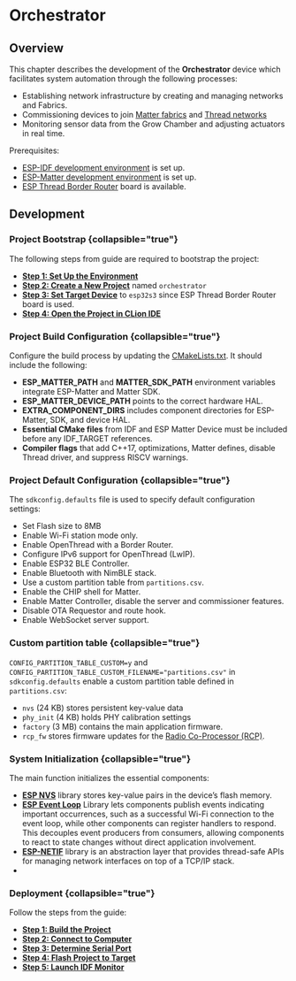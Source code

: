 <show-structure/>

# Orchestrator

## Overview

This chapter describes the development of the **Orchestrator** device which facilitates system automation through the
following processes:

- Establishing network infrastructure by creating and managing [](Thread.md) networks and [](Matter.md) Fabrics.
- Commissioning devices to join [Matter fabrics](Matter-Commissioning.md) and [Thread networks](Thread.md#commissioning)
- Monitoring sensor data from the Grow Chamber and adjusting actuators in real time.

Prerequisites:

- [ESP-IDF development environment](ESP-IDF-Setup.md) is set up.
- [ESP-Matter development environment](ESP-Matter-Setup.md) is set up.
- [ESP Thread Border Router](Espressif.md#hardware) board is available.

## Development

### Project Bootstrap {collapsible="true"}

The following steps from [](ESP32-Project-Workflow.md) guide are required to bootstrap the project:

- [**Step 1: Set Up the Environment**](ESP32-Project-Workflow.md#step-1-set-up-esp-idf-and-esp-matter-environment)
- [**Step 2: Create a New Project**](ESP32-Project-Workflow.md#step-2-create-a-new-project) named `orchestrator`
- [**Step 3: Set Target Device**](ESP32-Project-Workflow.md#step-3-set-target-device) to `esp32s3` since ESP Thread
  Border Router board is used.
- [**Step 4: Open the Project in CLion IDE**](ESP32-Project-Workflow.md#step-4-open-the-project-in-clion-ide)

### Project Build Configuration {collapsible="true"}

Configure the build process by updating
the [CMakeLists.txt](https://github.com/albert-gee/old_macdonald_orchestrator/blob/main/CMakeLists.txt). It should
include the following:

- **ESP_MATTER_PATH** and **MATTER_SDK_PATH** environment variables integrate ESP-Matter and Matter SDK.
- **ESP_MATTER_DEVICE_PATH** points to the correct hardware HAL.
- **EXTRA_COMPONENT_DIRS** includes component directories for ESP-Matter, SDK, and device HAL.
- **Essential CMake files** from IDF and ESP Matter Device must be included before any IDF_TARGET references.
- **Compiler flags** that add C++17, optimizations, Matter defines, disable Thread driver, and suppress RISCV
  warnings.

### Project Default Configuration {collapsible="true"}

The `sdkconfig.defaults` file is used to specify default configuration settings:

- Set Flash size to 8MB
- Enable Wi-Fi station mode only.
- Enable OpenThread with a Border Router.
- Configure IPv6 support for OpenThread (LwIP).
- Enable ESP32 BLE Controller.
- Enable Bluetooth with NimBLE stack.
- Use a custom partition table from `partitions.csv`.
- Enable the CHIP shell for Matter.
- Enable Matter Controller, disable the server and commissioner features.
- Disable OTA Requestor and route hook.
- Enable WebSocket server support.

### Custom partition table {collapsible="true"}

`CONFIG_PARTITION_TABLE_CUSTOM=y` and `CONFIG_PARTITION_TABLE_CUSTOM_FILENAME="partitions.csv"` in
`sdkconfig.defaults` enable a custom partition table defined in `partitions.csv`:

- `nvs` (24 KB) stores persistent key-value data
- `phy_init` (4 KB) holds PHY calibration settings
- `factory` (3 MB) contains the main application firmware.
- `rcp_fw` stores firmware updates for the [Radio Co-Processor (RCP)](Thread.md#architecture).

### System Initialization {collapsible="true"}

The main function initializes the essential components:

- [**ESP NVS**](https://docs.espressif.com/projects/esp-idf/en/stable/esp32/api-reference/storage/nvs_flash.html)
  library stores key-value pairs in the device’s flash memory.
- [**ESP Event Loop**](https://docs.espressif.com/projects/esp-idf/en/stable/esp32/api-reference/system/esp_event.html)
  Library lets components publish events indicating important occurrences, such as a successful Wi-Fi connection to the
  event loop, while other components can register handlers to respond. This decouples event producers from consumers,
  allowing components to react to state changes without direct application involvement.
- [**ESP-NETIF**](https://docs.espressif.com/projects/esp-idf/en/stable/esp32/api-reference/network/esp_netif.html)
  library is an abstraction layer that provides thread-safe APIs for managing network interfaces on top of a TCP/IP
  stack.
- [](Components.md)

### Deployment {collapsible="true"}

Follow the steps from the [](ESP32-Project-Workflow.md) guide:

- [**Step 1: Build the Project**](ESP32-Project-Workflow.md#step-7-build-the-project)
- [**Step 2: Connect to Computer**](ESP-Basic-Thread-Border-Router.md#step-4-connect-the-esp-thread-border-router-board)
- [**Step 3: Determine Serial Port**](ESP32-Project-Workflow.md#step-8-determine-serial-port)
- [**Step 4: Flash Project to Target**](ESP32-Project-Workflow.md#step-9-flash-project-to-target)
- [**Step 5: Launch IDF Monitor**](ESP32-Project-Workflow.md#step-10-launch-idf-monitor)
